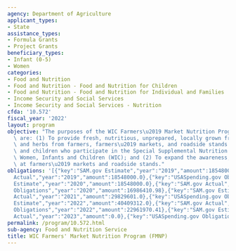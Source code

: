 ```yaml
---
agency: Department of Agriculture
applicant_types:
- State
assistance_types:
- Formula Grants
- Project Grants
beneficiary_types:
- Infant (0-5)
- Women
categories:
- Food and Nutrition
- Food and Nutrition - Food and Nutrition for Children
- Food and Nutrition - Food and Nutrition for Individual and Families
- Income Security and Social Services
- Income Security and Social Services - Nutrition
cfda: '10.572'
fiscal_year: '2022'
layout: program
objective: "The purposes of the WIC Farmers\u2019 Market Nutrition Program (FMNP)\
  \ are: (1) To provide fresh, nutritious, unprepared, locally grown fruits, vegetables,\
  \ and herbs from farmers, farmers\u2019 markets, and roadside stands to women, infants,\
  \ and children who participate in the Special Supplemental Nutrition Program for\
  \ Women, Infants and Children (WIC); and (2) To expand the awareness, use, and sales\
  \ at farmers\u2019 markets and roadside stands."
obligations: '[{"key":"SAM.gov Estimate","year":"2019","amount":18548000.0},{"key":"SAM.gov
  Actual","year":"2019","amount":18548000.0},{"key":"USASpending.gov Obligations","year":"2019","amount":18487831.77},{"key":"SAM.gov
  Estimate","year":"2020","amount":18548000.0},{"key":"SAM.gov Actual","year":"2020","amount":22597119.0},{"key":"USASpending.gov
  Obligations","year":"2020","amount":16986410.98},{"key":"SAM.gov Estimate","year":"2021","amount":29829601.0},{"key":"SAM.gov
  Actual","year":"2021","amount":29829601.0},{"key":"USASpending.gov Obligations","year":"2021","amount":21451006.2},{"key":"SAM.gov
  Estimate","year":"2022","amount":40409312.0},{"key":"SAM.gov Actual","year":"2022","amount":40409312.0},{"key":"USASpending.gov
  Obligations","year":"2022","amount":22961970.41},{"key":"SAM.gov Estimate","year":"2023","amount":41340219.0},{"key":"SAM.gov
  Actual","year":"2023","amount":0.0},{"key":"USASpending.gov Obligations","year":"2023","amount":17114045.26}]'
permalink: /program/10.572.html
sub-agency: Food and Nutrition Service
title: WIC Farmers' Market Nutrition Program (FMNP)
---
```

